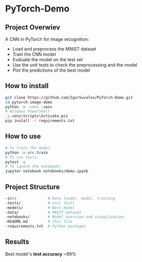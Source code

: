# PyTorch-Demo


## Project Overwiev
A CNN in PyTorch for image recognition:
- Load and preprocess the MNIST dataset
- Train the CNN model
- Evaluate the model on the test set
- Use the unit tests to check the preprocessing and the model
- Plot the predictions of the best model

## How to install

```bash
git clone https://github.com/IgorSuvalov/PyTorch-Demo.git
cd pytorch-image-demo
python -m -venv .venv
# Windows PowerShell
.\.venv\Scripts\Activate.ps1
pip install -r requirements.txt
```

## How to use
```bash
# To train the model:
python -m src.train
# To run tests:
pytest -q
# To launch the notebook:
jupyter notebook notebooks/demo.ipynb
```

## Project Structure
```bash
-scr/              # Data loader, model, training
-tests/            # unit tests
-models/           # Best model
-data/             # MNIST dataset
-notebooks/        # Model overview and visualization
-README.md         # This file
-requirements.txt  # Python packages
```

## Results
Best model's **test accuracy** ~99%

